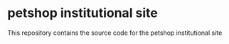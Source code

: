 # petshop institutional site
This repository contains the source code for the petshop institutional site
